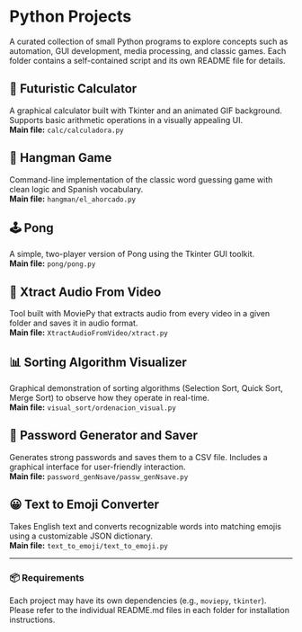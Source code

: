 # Python Projects

A curated collection of small Python programs to explore concepts such as automation, GUI development, media processing, and classic games. Each folder contains a self-contained script and its own README file for details.

## 🧮 Futuristic Calculator
A graphical calculator built with Tkinter and an animated GIF background. Supports basic arithmetic operations in a visually appealing UI.  
**Main file:** `calc/calculadora.py`

## 🎯 Hangman Game
Command-line implementation of the classic word guessing game with clean logic and Spanish vocabulary.  
**Main file:** `hangman/el_ahorcado.py`

## 🕹 Pong
A simple, two-player version of Pong using the Tkinter GUI toolkit.  
**Main file:** `pong/pong.py`

## 🎵 Xtract Audio From Video
Tool built with MoviePy that extracts audio from every video in a given folder and saves it in audio format.  
**Main file:** `XtractAudioFromVideo/xtract.py`

## 📊 Sorting Algorithm Visualizer
Graphical demonstration of sorting algorithms (Selection Sort, Quick Sort, Merge Sort) to observe how they operate in real-time.  
**Main file:** `visual_sort/ordenacion_visual.py`

## 🔐 Password Generator and Saver
Generates strong passwords and saves them to a CSV file. Includes a graphical interface for user-friendly interaction.  
**Main file:** `password_genNsave/passw_genNsave.py`

## 😀 Text to Emoji Converter
Takes English text and converts recognizable words into matching emojis using a customizable JSON dictionary.  
**Main file:** `text_to_emoji/text_to_emoji.py`

---

### 📦 Requirements
Each project may have its own dependencies (e.g., `moviepy`, `tkinter`). Please refer to the individual README.md files in each folder for installation instructions.
